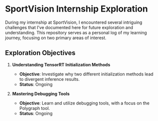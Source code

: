 # SportVision Internship Exploration

During my internship at SportVision, I encountered several intriguing challenges that I've documented here for future exploration and understanding. This repository serves as a personal log of my learning journey, focusing on two primary areas of interest.

## Exploration Objectives

1. **Understanding TensorRT Initialization Methods**
   - **Objective**: Investigate why two different initialization methods lead to divergent inference results.
   - **Status**: Ongoing

2. **Mastering Debugging Tools**
   - **Objective**: Learn and utilize debugging tools, with a focus on the Polygraph tool.
   - **Status**: Ongoing
